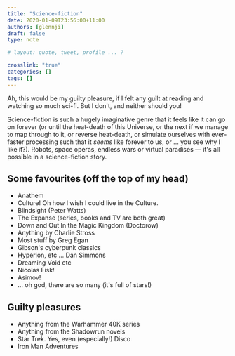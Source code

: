 ```yaml
---
title: "Science-fiction"
date: 2020-01-09T23:56:00+11:00
authors: [glennji]
draft: false
type: note

# layout: quote, tweet, profile ... ?

crosslink: "true"
categories: []
tags: []
---
```


Ah, this would be my guilty pleasure, if I felt any guilt at reading and watching so much sci-fi. But I don't, and neither should you!

Science-fiction is such a hugely imaginative genre that it feels like it can go on forever (or until the heat-death of this Universe, or the next if we manage to map through to it, or reverse heat-death, or simulate ourselves with ever-faster processing such that it _seems_ like forever to us, or ... you see why I like it?). Robots, space operas, endless wars or virtual paradises — it's all possible in a science-fiction story.

## Some favourites (off the top of my head)

* Anathem
* Culture! Oh how I wish I could live in the Culture.
* Blindsight (Peter Watts)
* The Expanse (series, books and TV are both great)
* Down and Out In the Magic Kingdom (Doctorow)
* Anything by Charlie Stross
* Most stuff by Greg Egan
* Gibson's cyberpunk classics
* Hyperion, etc ... Dan Simmons
* Dreaming Void etc
* Nicolas Fisk!
* Asimov!
* ... oh god, there are so many (it's full of stars!)

## Guilty pleasures

* Anything from the Warhammer 40K series
* Anything from the Shadowrun novels
* Star Trek. Yes, even (especially!) Disco
* Iron Man Adventures